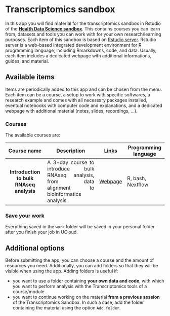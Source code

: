 # Transcriptomics sandbox

In this app you will find material for the transcriptomics sandbox in Rstudio of the **[Health Data Science sandbox](https://hds-sandbox.github.io)**. This contains courses you can learn from, datasets and tools you can work with for your own research/learning purposes. Each item of this sandbox is based on [Rstudio server](https://www.rstudio.com/). Rstudio server is a web-based integrated development environment for R programming language, including Rmarkdowns, code, and data. Usually, each item includes a dedicated webpage with additional informations, guides, and material.

## Available items

Items are periodically added to this app and can be chosen from the menu. Each item can be a course, a setup to work with specific softwares, a research example and comes with all necessary packages installed, eventual notebooks with computer code and explanations, and a dedicated webpage with additional material (notes, slides, recordings, ...).

### Courses

 The available courses are:

| Course name      | Description |  Links    | Programming language |
| :-----------: | ----------- | ----------- | ----------- |
| **Introduction to bulk RNAseq analysis**  | <div style="text-align: justify"> A 3-day course to introduce bulk RNAseq analysis, from data alignment to bioinformatics analysis </div> | [Webpage](https://hds-sandbox.github.io/bulk_RNAseq_course/) | R, bash, Nextflow |

### Save your work

Everything saved in the `work` folder will be saved in your personal folder after you finish your job in UCloud.

## Additional options

Before submitting the app, you can choose a course and the amount of resources you need. Additionally, you can add folders so that they will be visible when using the app. Adding folders is useful if:

- you want to use a folder containing **your own data and code**, with which you want to perform analysis with the Transcriptomics tools of a course/module
- you want to continue working on the material **from a  previous session** of the Transcriptomics Sandbox. In such a case, add the folder containing the material using the option `Add folder`. 
